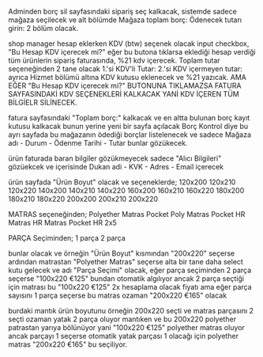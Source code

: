 Adminden borç sil sayfasındaki sipariş seç kalkacak,
sistemde sadece mağaza seçilecek ve alt bölümde
Mağaza toplam borç:
Ödenecek tutarı girin:
2 bölüm olacak.

shop manager hesap eklerken KDV (btw) seçenek olacak input checkbox,
"Bu Hesap KDV içerecek mi?"
eğer bu butona tıklarsa eklediği hesap verdiği tüm ürünlerin sipariş faturasında,
%21 kdv içerecek.
Toplam tutar seçeneğinden 2 tane olacak 
1.'si KDV'li Tutar:
2.'si KDV içermeyen tutar:
ayrıca Hizmet bölümü altına KDV kutusu eklenecek ve %21 yazıcak.
AMA EĞER "Bu Hesap KDV içerecek mi?" BUTONUNA TIKLAMAZSA FATURA SAYFASINDAKİ KDV SEÇENEKLERİ KALKACAK YANİ KDV İÇEREN TÜM BİLGİELR SİLİNECEK.

fatura sayfasındaki "Toplam borç:" kalkacak ve en altta bulunan borç kayıt kutusu kalkacak bunun yerine
yeni bir sayfa açılacak Borç Kontrol diye bu ayrı sayfada bu mağazanın ödediği borçlar listelenecek ve sadece
Mağaza adı - Durum - Ödenme Tarihi - Tutar
bunlar gözükecek.

ürün faturada baran bilgiler gözükmeyecek sadece "Alıcı Bilgileri" gözüekcek ve içerisinde
Dukan adi - KVK - Adres - Email içerecek


ürün sayfada "Ürün Boyut" olacak ve seçeneklerde;
120x200
120x210
120x220
140x200
140x210
140x220
160x200
160x210
160x220
180x200
180x210
180x220
200x200
200x210
200x220

MATRAS seçeneğinden;
Polyether Matras
Pocket Poly Matras
Pocket HR Matras
HR Matras
Pocket HR 2x5

PARÇA Seçiminden;
1 parça
2 parça

bunlar olacak ve örneğin "Ürün Boyut" kısmından "200x220" seçerse ardından matrastan "Polyether Matras" seçerse alta bir tane daha
select kutu gelecek ve adı "Parça Seçimi" olacak, eğer parça seçiminden 2 parça seçerse "100x220 €125" bundan otomatik algılıyor ancak 2 parça seçtiği için matrası bu "100x220 €125" 2x hesaplama olacak fiyatı ama eğer parça sayısını 1 parça seçerse bu matras ozaman "200x220 €165" olacak

burdaki mantık ürün boyutunu örneğin 200x220 seçti ve matras parçasını 2 seçti ozaman yatak 2 parça oluyor mantıken ve bu 200x220 polyether patrastan yarıya bölünüyor yani "100x220 €125" polyether matras oluyor ancak parçayı 1 seçerse otomatik yatak parçası 1 olacağı için polyether matras "200x220 €165" bu seçiliyor.